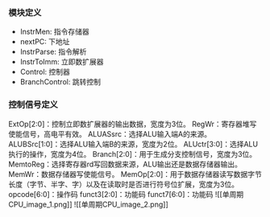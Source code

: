 ### 模块定义
- InstrMen: 指令存储器
- nextPC: 下地址
- InstrParse: 指令解析
- InstrToImm: 立即数扩展器
- Control: 控制器
- BranchControl: 跳转控制

### 控制信号定义
ExtOp[2:0]：控制立即数扩展器的输出数据，宽度为3位。
RegWr：寄存器堆写使能信号，高电平有效。
ALUASsrc：选择ALU输入端A的来源。
ALUBSrc[1:0]：选择ALU输入端B的来源，宽度为2位。
ALUctr[3:0]：选择ALU执行的操作，宽度为4位。
Branch[2:0]：用于生成分支控制信号，宽度为3位。
MemtoReg：选择寄存器rd写回数据来源，ALU输出还是数据存储器输出。
MemWr：数据存储器写使能信号。
MemOp[2:0]：用于数据存储器读写数据字节长度（字节、半字、字）以及在读取时是否进行符号位扩展，宽度为3位。
opcode[6:0]：操作码
funct3[2:0]：功能码
funct7[6:0]：功能码
![[单周期CPU_image_1.png]]
![[单周期CPU_image_2.png]]
